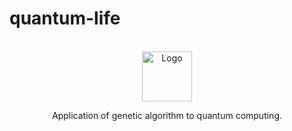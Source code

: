 # quantum-life


<!-- PROJECT LOGO -->
<br />
<div align="center">
  <img src="https://i.imgur.com/jayntLl.jpg" alt="Logo" width="80" height="80">
  

  <p align="center">
    Application of genetic algorithm to quantum computing.
    <br />
  </p>
</div>


